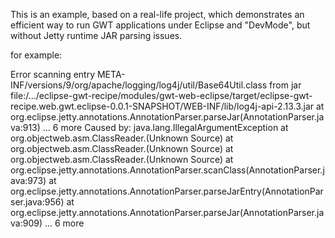 This is an example, based on a real-life project, which demonstrates an efficient way to run GWT applications under Eclipse and "DevMode", but without Jetty runtime JAR parsing issues.

for example:

Error scanning entry META-INF/versions/9/org/apache/logging/log4j/util/Base64Util.class from jar file:/.../eclipse-gwt-recipe/modules/gwt-web-eclipse/target/eclipse-gwt-recipe.web.gwt.eclipse-0.0.1-SNAPSHOT/WEB-INF/lib/log4j-api-2.13.3.jar
at org.eclipse.jetty.annotations.AnnotationParser.parseJar(AnnotationParser.java:913)
... 6 more
Caused by: java.lang.IllegalArgumentException at org.objectweb.asm.ClassReader.<init>(Unknown Source)
at org.objectweb.asm.ClassReader.<init>(Unknown Source) at org.objectweb.asm.ClassReader.<init>(Unknown Source)
at org.eclipse.jetty.annotations.AnnotationParser.scanClass(AnnotationParser.java:973)
at org.eclipse.jetty.annotations.AnnotationParser.parseJarEntry(AnnotationParser.java:956)
at org.eclipse.jetty.annotations.AnnotationParser.parseJar(AnnotationParser.java:909)
... 6 more
